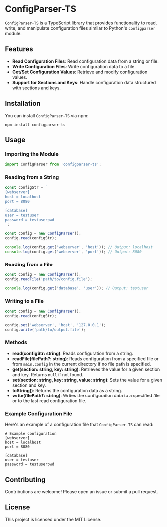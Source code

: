 # ConfigParser-TS

`ConfigParser-TS` is a TypeScript library that provides functionality to read, write, and manipulate configuration files similar to Python's `configparser` module.

## Features
- **Read Configuration Files**: Read configuration data from a string or file.
- **Write Configuration Files**: Write configuration data to a file.
- **Get/Set Configuration Values**: Retrieve and modify configuration values.
- **Support for Sections and Keys**: Handle configuration data structured with sections and keys.

## Installation

You can install `ConfigParser-TS` via npm:

```bash
npm install configparser-ts
```

## Usage

### Importing the Module

```typescript
import ConfigParser from 'configparser-ts';
```

### Reading from a String

```typescript
const configStr = `
[webserver]
host = localhost
port = 8080

[database]
user = testuser
password = testuserpwd
`;

const config = new ConfigParser();
config.read(configStr);

console.log(config.get('webserver', 'host')); // Output: localhost
console.log(config.get('webserver', 'port')); // Output: 8080
```

### Reading from a File

```typescript
const config = new ConfigParser();
config.readFile('path/to/config.file');

console.log(config.get('database', 'user')); // Output: testuser
```

### Writing to a File

```typescript
const config = new ConfigParser();
config.read(configStr);

config.set('webserver', 'host', '127.0.0.1');
config.write('path/to/output.file');
```

### Methods

- **read(configStr: string)**: Reads configuration from a string.
- **readFile(filePath?: string)**: Reads configuration from a specified file or from `main.config` in the current directory if no file path is specified.
- **get(section: string, key: string)**: Retrieves the value for a given section and key. Returns `null` if not found.
- **set(section: string, key: string, value: string)**: Sets the value for a given section and key.
- **toString()**: Returns the configuration data as a string.
- **write(filePath?: string)**: Writes the configuration data to a specified file or to the last read configuration file.

### Example Configuration File

Here's an example of a configuration file that `ConfigParser-TS` can read:

```plaintext
# Example configuration
[webserver]
host = localhost
port = 8080

[database]
user = testuser
password = testuserpwd
```

## Contributing

Contributions are welcome! Please open an issue or submit a pull request.

## License

This project is licensed under the MIT License.
